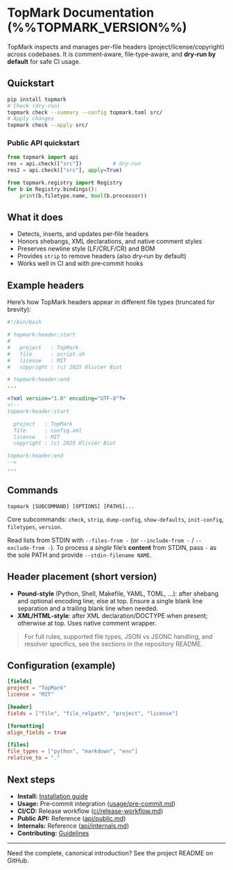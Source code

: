 <!--
topmark:header:start

  project      : TopMark
  file         : index.md
  file_relpath : docs/index.md
  license      : MIT
  copyright    : (c) 2025 Olivier Biot

topmark:header:end
-->

# TopMark Documentation (%%TOPMARK_VERSION%%)

TopMark inspects and manages per-file headers (project/license/copyright) across codebases. It is
comment‑aware, file‑type‑aware, and **dry‑run by default** for safe CI usage.

## Quickstart

```bash
pip install topmark
# Check (dry-run)
topmark check --summary --config topmark.toml src/
# Apply changes
topmark check --apply src/
```

### Public API quickstart

```python
from topmark import api
res = api.check(["src"])          # dry-run
res2 = api.check(["src"], apply=True)
```

```python
from topmark.registry import Registry
for b in Registry.bindings():
    print(b.filetype.name, bool(b.processor))
```

## What it does

- Detects, inserts, and updates per‑file headers
- Honors shebangs, XML declarations, and native comment styles
- Preserves newline style (LF/CRLF/CR) and BOM
- Provides `strip` to remove headers (also dry‑run by default)
- Works well in CI and with pre‑commit hooks

## Example headers

Here’s how TopMark headers appear in different file types (truncated for brevity):

```bash
#!/bin/bash

# topmark:header:start
#
#   project   : TopMark
#   file      : script.sh
#   license   : MIT
#   copyright : (c) 2025 Olivier Biot

# topmark:header:end
...
```

```xml
<?xml version="1.0" encoding="UTF-8"?>
<!--
topmark:header:start

  project   : TopMark
  file      : config.xml
  license   : MIT
  copyright : (c) 2025 Olivier Biot

topmark:header:end
-->
...
```

## Commands

`topmark [SUBCOMMAND] [OPTIONS] [PATHS]...`

Core subcommands: `check`, `strip`, `dump-config`, `show-defaults`, `init-config`, `filetypes`,
`version`.

Read lists from STDIN with `--files-from -` (or `--include-from -` / `--exclude-from -`). To process
a *single* file’s **content** from STDIN, pass `-` as the sole PATH and provide
`--stdin-filename NAME`.

## Header placement (short version)

- **Pound‑style** (Python, Shell, Makefile, YAML, TOML, …): after shebang and optional encoding
  line; else at top. Ensure a single blank line separation and a trailing blank line when needed.
- **XML/HTML‑style**: after XML declaration/DOCTYPE when present; otherwise at top. Uses native
  comment wrapper.

> For full rules, supported file types, JSON vs JSONC handling, and resolver specifics, see the
> sections in the repository README.

## Configuration (example)

```toml
[fields]
project = "TopMark"
license = "MIT"

[header]
fields = ["file", "file_relpath", "project", "license"]

[formatting]
align_fields = true

[files]
file_types = ["python", "markdown", "env"]
relative_to = "."
```

## Next steps

- **Install:** [Installation guide](install.md)
- **Usage:** Pre‑commit integration ([usage/pre-commit.md](usage/pre-commit.md))
- **CI/CD:** Release workflow ([ci/release-workflow.md](ci/release-workflow.md))
- **Public API:** Reference ([api/public.md](api/public.md))
- **Internals:** Reference ([api/internals.md](api/internals.md))
- **Contributing:** [Guidelines](contributing.md)

______________________________________________________________________

Need the complete, canonical introduction? See the project README on GitHub.
